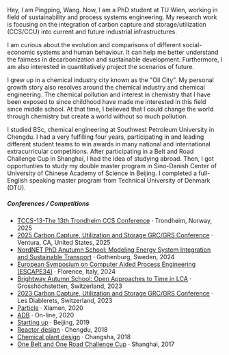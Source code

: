 Hey, I am Pingping, Wang. Now, I am a PhD student at TU Wien, working in field of sustainability and process systems engineering. My research work is focusing on the integration of carbon capture and storage/utilization (CCS/CCU) into current and future industrial infrastructures. 

I am curious about the evolution and comparisons of different social-economic systems and human behaviour. It can help me better understand the fairness in decarbonization and sustainable development. Furthermore, I am also interested in quantitatively project the scenarios of future. 

I grew up in a chemical industry city known as the "Oil City". My personal growth story also resolves around the chemical industry and chemical engineering. The chemical pollution and interest in chemistry that I have been exposed to since childhood have made me interested in this field since middle school. At that time, I believed that I could change the world through chemistry but create a world without so much pollution.

I studied BSc, chemical engineering at Southwest Petroleum University in Chengdu. I had a very fulfilling four years, participating in and leading different student teams to win awards in many national and international extracurricular competitions. After participating in a Belt and Road Challenge Cup in Shanghai, I had the idea of studying abroad. Then, I got opportunties to study my double master program in Sino-Danish Center of University of Chinese Academy of Science in Beijing. I completed a full-English speaking master program from Technical University of Denmark (DTU).


##### Conferences / Competitions

- [TCCS-13-The 13th Trondheim CCS Conference][12] · Trondheim, Norway, 2025
- [2025 Carbon Capture, Utilization and Storage GRC/GRS Conference][11] · Ventura, CA, United States, 2025
- [NordNET PhD Anutumn School: Modeling Energy System Integration and Sustainable Transport][10] · Gothenburg, Sweden, 2024
- [European Symposium on Computer Aided Process Engineering (ESCAPE34)][9] · Florence, Italy, 2024
- [Brightway Autumn School: Open Approaches to Time in LCA][8] · Grosshöchstetten, Switzerland, 2023
- [2023 Carbon Capture, Utilization and Storage GRC/GRS Conference][7] · Les Diablerets, Switzerland, 2023
- [Particle][5] · Xiamen, 2020
- [ADB][5] · On-line, 2020
- [Starting up][4] · Beijing, 2019
- [Reactor design][3] · Chengdu, 2018
- [Chemical plant design][2] · Changsha, 2018
- [One Belt and One Road Challenge Cup][1] · Shanghai, 2017

[1]: //huangxuan.me/2015/07/09/js-module-7day/
[2]: //huangxuan.me/2015/12/28/css-sucks-2015/
[3]: //huangxuan.me/2016/06/05/pwa-in-my-pov/
[4]: //huangxuan.me/2016/10/20/pwa-qcon2016/
[5]: //huangxuan.me/2016/11/20/sw-101-gdgdf/
[6]: https://yanshuo.io/assets/player/?deck=58ac8598b123db0067292f92
[7]: https://www.grc.org/carbon-capture-utilization-and-storage-conference/2023/
[8]: https://www.d-d-s.ch/schools/fall-23/index.html
[9]: https://www.aidic.it/escape34-pse24/
[10]: https://csei.eu/event/nordnet-autumn-school-2024/
[11]: https://www.grc.org/carbon-capture-utilization-and-storage-conference/2025/
[12]: https://tccs.no/
